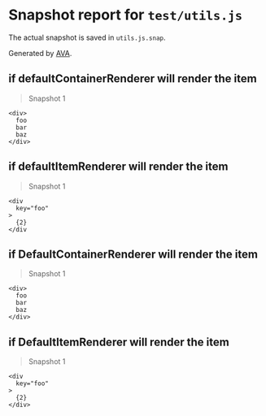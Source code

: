 # Snapshot report for `test/utils.js`

The actual snapshot is saved in `utils.js.snap`.

Generated by [AVA](https://ava.li).

## if defaultContainerRenderer will render the item

> Snapshot 1

    <div>
      foo
      bar
      baz
    </div>

## if defaultItemRenderer will render the item

> Snapshot 1

    <div
      key="foo"
    >
      {2}
    </div

## if DefaultContainerRenderer will render the item

> Snapshot 1

    <div>
      foo
      bar
      baz
    </div>

## if DefaultItemRenderer will render the item

> Snapshot 1

    <div
      key="foo"
    >
      {2}
    </div>